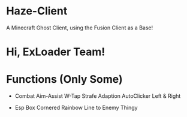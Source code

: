 # Haze-Client
A Minecraft Ghost Client, using the Fusion Client as a Base!

# Hi, ExLoader Team!


# Functions (Only Some)

- Combat
Aim-Assist
W-Tap
Strafe Adaption
AutoClicker Left & Right


- Esp
Box
Cornered
Rainbow
Line to Enemy Thingy
